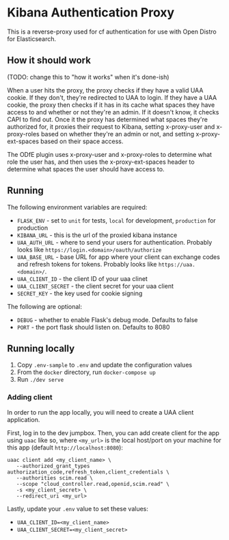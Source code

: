 # Kibana Authentication Proxy

This is a reverse-proxy used for cf authentication for use with Open Distro for Elasticsearch.

## How it should work

(TODO: change this to "how it works" when it's done-ish)

When a user hits the proxy, the proxy checks if they have a valid UAA cookie.
If they don't, they're redirected to UAA to login.
If they have a UAA cookie, the proxy then checks if it has in its cache what
spaces they have access to and whether or not they're an admin. If it doesn't
know, it checks CAPI to find out.
Once it the proxy has determined what spaces they're authorized for, it proxies their request to Kibana, setting x-proxy-user and x-proxy-roles based on whether
they're an admin or not, and setting x-proxy-ext-spaces based on their space access.

The ODfE plugin uses x-proxy-user and x-proxy-roles to determine what role
the user has, and then uses the x-proxy-ext-spaces header to determine what
spaces the user should have access to.

## Running

The following environment variables are required:

- `FLASK_ENV` - set to `unit` for tests, `local` for development, `production` for production
- `KIBANA_URL` - this is the url of the proxied kibana instance
- `UAA_AUTH_URL` - where to send your users for authentication. Probably looks like `https://login.<domain>/oauth/authorize`
- `UAA_BASE_URL` - base URL for app where your client can exchange codes and refresh tokens for tokens. Probably looks like `https://uaa.<domain>/`.
- `UAA_CLIENT_ID` - the client ID of your uaa clinet
- `UAA_CLIENT_SECRET` - the client secret for your uaa client
- `SECRET_KEY` - the key used for cookie signing

The following are optional:

- `DEBUG` - whether to enable Flask's debug mode. Defaults to false
- `PORT` -  the port flask should listen on. Defaults to 8080

## Running locally

1. Copy `.env-sample` to `.env` and update the configuration values
1. From the `docker` directory, run `docker-compose up`
1. Run `./dev serve`

### Adding client

In order to run the app locally, you will need to create a UAA client application.

First, log in to the dev jumpbox. Then, you can add create client for the app using `uaac` like so,
where `<my_url>` is the local host/port on your machine for this app (default `http://localhost:8080`):

```shell
uaac client add <my_client_name> \
   --authorized_grant_types authorization_code,refresh_token,client_credentials \
   --authorities scim.read \
   --scope "cloud_controller.read,openid,scim.read" \
   -s <my_client_secret> \
   --redirect_uri <my_url>
```

Lastly, update your `.env` value to set these values:

- `UAA_CLIENT_ID=<my_client_name>`
- `UAA_CLIENT_SECRET=<my_client_secret>`
